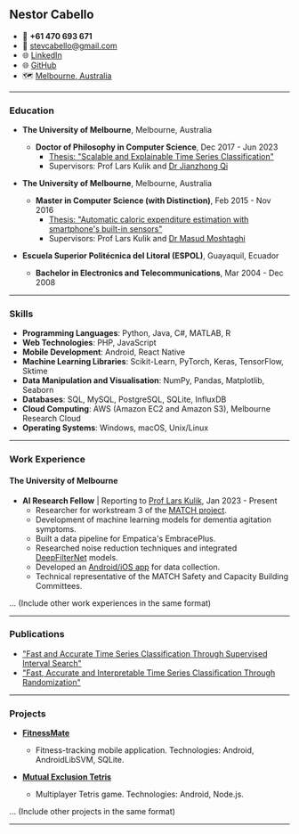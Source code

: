 ## Nestor Cabello

- 📱 **+61 470 693 671**
- 📧 [stevcabello@gmail.com](mailto:stevcabello@gmail.com)
- 🌐 [LinkedIn](https://www.linkedin.com/in/stevcabello)
- 🌐 [GitHub](https://github.com/stevcabello)
- 🗺 [Melbourne, Australia](https://www.google.com/maps/place/Unit+3%2F68+Auburn+Rd,+Hawthorn+VIC+3122/@-37.820546,145.045175,17z/data=!3m1!4b1!4m6!3m5!1s0x6ad643d49556c227:0x48a66a6188050b81!8m2!3d-37.820546!4d145.045175!16s%2Fg%2F11v5fb9tnb?entry=ttu)

---

### Education

- **The University of Melbourne**, Melbourne, Australia  
  - **Doctor of Philosophy in Computer Science**, Dec 2017 - Jun 2023  
    - [Thesis: "Scalable and Explainable Time Series Classification"](http://hdl.handle.net/11343/331645)  
    - Supervisors: Prof Lars Kulik and [Dr Jianzhong Qi](https://people.eng.unimelb.edu.au/jianzhongq/)

- **The University of Melbourne**, Melbourne, Australia  
  - **Master in Computer Science (with Distinction)**, Feb 2015 - Nov 2016  
    - [Thesis: "Automatic caloric expenditure estimation with smartphone's built-in sensors"](http://hdl.handle.net/11343/256330)  
    - Supervisors: Prof Lars Kulik and [Dr Masud Moshtaghi](https://au.linkedin.com/in/masud-moshtaghi-3957386)

- **Escuela Superior Politécnica del Litoral (ESPOL)**, Guayaquil, Ecuador  
  - **Bachelor in Electronics and Telecommunications**, Mar 2004 - Dec 2008

---

### Skills

- **Programming Languages**: Python, Java, C#, MATLAB, R
- **Web Technologies**: PHP, JavaScript
- **Mobile Development**: Android, React Native
- **Machine Learning Libraries**: Scikit-Learn, PyTorch, Keras, TensorFlow, Sktime
- **Data Manipulation and Visualisation**: NumPy, Pandas, Matplotlib, Seaborn
- **Databases**: SQL, MySQL, PostgreSQL, SQLite, InfluxDB
- **Cloud Computing**: AWS (Amazon EC2 and Amazon S3), Melbourne Research Cloud
- **Operating Systems**: Windows, macOS, Unix/Linux

---

### Work Experience

#### The University of Melbourne
- **AI Research Fellow** | Reporting to [Prof Lars Kulik](https://lars.kuliks.net/?page_id=6), Jan 2023 - Present  
  - Researcher for workstream 3 of the [MATCH project](https://www.musicattunedcare.com/).
  - Development of machine learning models for dementia agitation symptoms.
  - Built a data pipeline for Empatica's EmbracePlus.
  - Researched noise reduction techniques and integrated [DeepFilterNet](https://ieeexplore.ieee.org/document/9914782) models.
  - Developed an [Android/iOS app](https://github.com/stevcabello/CMAI-Labeller-App) for data collection.
  - Technical representative of the MATCH Safety and Capacity Building Committees.

... (Include other work experiences in the same format)

---

### Publications

- ["Fast and Accurate Time Series Classification Through Supervised Interval Search"](https://www.computer.org/csdl/proceedings-article/icdm/2020/831600a948/1r54GC4rM0o)
- ["Fast, Accurate and Interpretable Time Series Classification Through Randomization"](https://arxiv.org/pdf/2105.14876.pdf)

---

### Projects

- [**FitnessMate**](https://github.com/stevcabello/FitnessMate)
  - Fitness-tracking mobile application. Technologies: Android, AndroidLibSVM, SQLite.

- [**Mutual Exclusion Tetris**](https://github.com/stevcabello/Tetris_mutual_exclusion)
  - Multiplayer Tetris game. Technologies: Android, Node.js.

... (Include other projects in the same format)

---
